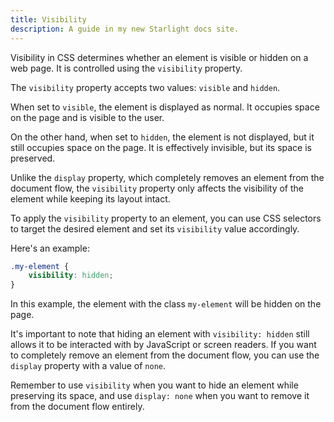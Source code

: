 ```yaml
---
title: Visibility
description: A guide in my new Starlight docs site.
---
```

Visibility in CSS determines whether an element is visible or hidden on a web page. It is controlled using the `visibility` property.

The `visibility` property accepts two values: `visible` and `hidden`. 

When set to `visible`, the element is displayed as normal. It occupies space on the page and is visible to the user.

On the other hand, when set to `hidden`, the element is not displayed, but it still occupies space on the page. It is effectively invisible, but its space is preserved.

Unlike the `display` property, which completely removes an element from the document flow, the `visibility` property only affects the visibility of the element while keeping its layout intact.

To apply the `visibility` property to an element, you can use CSS selectors to target the desired element and set its `visibility` value accordingly.

Here's an example:

```css
.my-element {
    visibility: hidden;
}
```

In this example, the element with the class `my-element` will be hidden on the page.

It's important to note that hiding an element with `visibility: hidden` still allows it to be interacted with by JavaScript or screen readers. If you want to completely remove an element from the document flow, you can use the `display` property with a value of `none`.

Remember to use `visibility` when you want to hide an element while preserving its space, and use `display: none` when you want to remove it from the document flow entirely.
